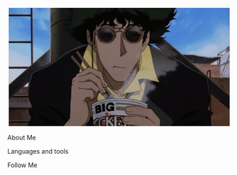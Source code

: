 <p align="center">
  <img src="https://github.com/ShadowFlyX/ShadowFlyX/blob/main/assets/cowboy-bibop.gif?raw=true" alt="Header cowboy img"/>
</p>
About Me

Languages and tools

Follow Me

